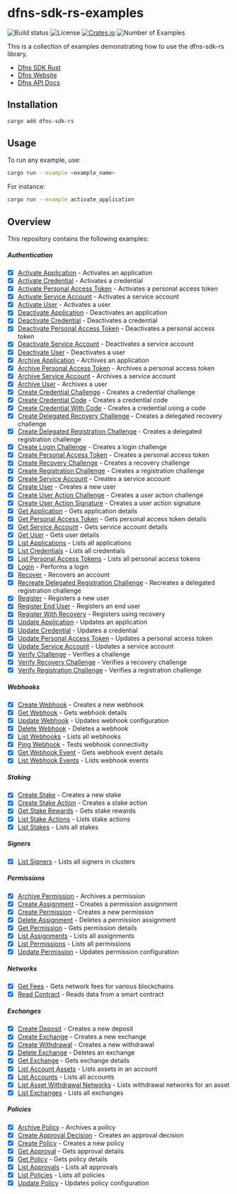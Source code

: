 # dfns-sdk-rs-examples

![Build status](https://img.shields.io/badge/build-passing-brightgreen?style=flat) ![License](https://img.shields.io/badge/license-MIT-blue?style=flat) [![Crates.io](https://img.shields.io/badge/crates.io-FF6C2C?style=flat&logo=rust&logoColor=white)](https://crates.io/crates/dfns-sdk-rs) ![Number of Examples](https://img.shields.io/badge/examples-109-brightgreen?style=flat)

This is a collection of examples demonstrating how to use the dfns-sdk-rs library.

- [Dfns SDK Rust](https://github.com/deltartificial/dfns-sdk-rs)
- [Dfns Website](https://www.dfns.co)
- [Dfns API Docs](https://docs.dfns.co)

## Installation

```bash
cargo add dfns-sdk-rs
```

## Usage

To run any example, use:

```bash
cargo run --example <example_name>
```

For instance:

```bash
cargo run --example activate_application
```

## Overview

This repository contains the following examples:

##### Authentication

- [x] [Activate Application](examples/auth/activate_application.rs) - Activates an application
- [x] [Activate Credential](examples/auth/activate_credential.rs) - Activates a credential
- [x] [Activate Personal Access Token](examples/auth/activate_personal_access_token.rs) - Activates a personal access token
- [x] [Activate Service Account](examples/auth/activate_service_account.rs) - Activates a service account
- [x] [Activate User](examples/auth/activate_user.rs) - Activates a user
- [x] [Deactivate Application](examples/auth/deactivate_application.rs) - Deactivates an application
- [x] [Deactivate Credential](examples/auth/deactivate_credential.rs) - Deactivates a credential
- [x] [Deactivate Personal Access Token](examples/auth/deactivate_personal_access_token.rs) - Deactivates a personal access token
- [x] [Deactivate Service Account](examples/auth/deactivate_service_account.rs) - Deactivates a service account
- [x] [Deactivate User](examples/auth/deactivate_user.rs) - Deactivates a user
- [x] [Archive Application](examples/auth/archive_application.rs) - Archives an application
- [x] [Archive Personal Access Token](examples/auth/archive_personal_access_token.rs) - Archives a personal access token
- [x] [Archive Service Account](examples/auth/archive_service_account.rs) - Archives a service account
- [x] [Archive User](examples/auth/archive_user.rs) - Archives a user
- [x] [Create Credential Challenge](examples/auth/create_credential_challenge.rs) - Creates a credential challenge
- [x] [Create Credential Code](examples/auth/create_credential_code.rs) - Creates a credential code
- [x] [Create Credential With Code](examples/auth/create_credential_with_code.rs) - Creates a credential using a code
- [x] [Create Delegated Recovery Challenge](examples/auth/create_delegated_recovery_challenge.rs) - Creates a delegated recovery challenge
- [x] [Create Delegated Registration Challenge](examples/auth/create_delegated_registration_challenge.rs) - Creates a delegated registration challenge
- [x] [Create Login Challenge](examples/auth/create_login_challenge.rs) - Creates a login challenge
- [x] [Create Personal Access Token](examples/auth/create_personal_access_token.rs) - Creates a personal access token
- [x] [Create Recovery Challenge](examples/auth/create_recovery_challenge.rs) - Creates a recovery challenge
- [x] [Create Registration Challenge](examples/auth/create_registration_challenge.rs) - Creates a registration challenge
- [x] [Create Service Account](examples/auth/create_service_account.rs) - Creates a service account
- [x] [Create User](examples/auth/create_user.rs) - Creates a new user
- [x] [Create User Action Challenge](examples/auth/create_user_action_challenge.rs) - Creates a user action challenge
- [x] [Create User Action Signature](examples/auth/create_user_action_signature.rs) - Creates a user action signature
- [x] [Get Application](examples/auth/get_application.rs) - Gets application details
- [x] [Get Personal Access Token](examples/auth/get_personal_access_token.rs) - Gets personal access token details
- [x] [Get Service Account](examples/auth/get_service_account.rs) - Gets service account details
- [x] [Get User](examples/auth/get_user.rs) - Gets user details
- [x] [List Applications](examples/auth/list_applications.rs) - Lists all applications
- [x] [List Credentials](examples/auth/list_credentials.rs) - Lists all credentials
- [x] [List Personal Access Tokens](examples/auth/list_personal_access_tokens.rs) - Lists all personal access tokens
- [x] [Login](examples/auth/login.rs) - Performs a login
- [x] [Recover](examples/auth/recover.rs) - Recovers an account
- [x] [Recreate Delegated Registration Challenge](examples/auth/recreate_delegated_registration_challenge.rs) - Recreates a delegated registration challenge
- [x] [Register](examples/auth/register.rs) - Registers a new user
- [x] [Register End User](examples/auth/register_end_user.rs) - Registers an end user
- [x] [Register With Recovery](examples/auth/register_with_recovery.rs) - Registers using recovery
- [x] [Update Application](examples/auth/update_application.rs) - Updates an application
- [x] [Update Credential](examples/auth/update_credential.rs) - Updates a credential
- [x] [Update Personal Access Token](examples/auth/update_personal_access_token.rs) - Updates a personal access token
- [x] [Update Service Account](examples/auth/update_service_account.rs) - Updates a service account
- [x] [Verify Challenge](examples/auth/verify_challenge.rs) - Verifies a challenge
- [x] [Verify Recovery Challenge](examples/auth/verify_recovery_challenge.rs) - Verifies a recovery challenge
- [x] [Verify Registration Challenge](examples/auth/verify_registration_challenge.rs) - Verifies a registration challenge

##### Webhooks

- [x] [Create Webhook](examples/webhooks/create_webhook.rs) - Creates a new webhook
- [x] [Get Webhook](examples/webhooks/get_webhook.rs) - Gets webhook details
- [x] [Update Webhook](examples/webhooks/update_webhook.rs) - Updates webhook configuration
- [x] [Delete Webhook](examples/webhooks/delete_webhook.rs) - Deletes a webhook
- [x] [List Webhooks](examples/webhooks/list_webhooks.rs) - Lists all webhooks
- [x] [Ping Webhook](examples/webhooks/ping_webhook.rs) - Tests webhook connectivity
- [x] [Get Webhook Event](examples/webhooks/get_webhook_event.rs) - Gets webhook event details
- [x] [List Webhook Events](examples/webhooks/list_webhook_events.rs) - Lists webhook events

##### Staking

- [x] [Create Stake](examples/staking/create_stake.rs) - Creates a new stake
- [x] [Create Stake Action](examples/staking/create_stake_action.rs) - Creates a stake action
- [x] [Get Stake Rewards](examples/staking/get_stake_rewards.rs) - Gets stake rewards
- [x] [List Stake Actions](examples/staking/list_stake_actions.rs) - Lists stake actions
- [x] [List Stakes](examples/staking/list_stakes.rs) - Lists all stakes

##### Signers

- [x] [List Signers](examples/signers/list_signers.rs) - Lists all signers in clusters

##### Permissions

- [x] [Archive Permission](examples/permissions/archive_permission.rs) - Archives a permission
- [x] [Create Assignment](examples/permissions/create_assignment.rs) - Creates a permission assignment
- [x] [Create Permission](examples/permissions/create_permission.rs) - Creates a new permission
- [x] [Delete Assignment](examples/permissions/delete_assignment.rs) - Deletes a permission assignment
- [x] [Get Permission](examples/permissions/get_permission.rs) - Gets permission details
- [x] [List Assignments](examples/permissions/list_assignments.rs) - Lists all assignments
- [x] [List Permissions](examples/permissions/list_permissions.rs) - Lists all permissions
- [x] [Update Permission](examples/permissions/update_permission.rs) - Updates permission configuration

##### Networks

- [x] [Get Fees](examples/networks/get_fees.rs) - Gets network fees for various blockchains
- [x] [Read Contract](examples/networks/read_contract.rs) - Reads data from a smart contract

##### Exchanges

- [x] [Create Deposit](examples/exchanges/create_deposit.rs) - Creates a new deposit
- [x] [Create Exchange](examples/exchanges/create_exchange.rs) - Creates a new exchange
- [x] [Create Withdrawal](examples/exchanges/create_withdrawal.rs) - Creates a new withdrawal
- [x] [Delete Exchange](examples/exchanges/delete_exchange.rs) - Deletes an exchange
- [x] [Get Exchange](examples/exchanges/get_exchange.rs) - Gets exchange details
- [x] [List Account Assets](examples/exchanges/list_account_assets.rs) - Lists assets in an account
- [x] [List Accounts](examples/exchanges/list_accounts.rs) - Lists all accounts
- [x] [List Asset Withdrawal Networks](examples/exchanges/list_asset_withdrawal_networks.rs) - Lists withdrawal networks for an asset
- [x] [List Exchanges](examples/exchanges/list_exchanges.rs) - Lists all exchanges

##### Policies

- [x] [Archive Policy](examples/policies/archive_policy.rs) - Archives a policy
- [x] [Create Approval Decision](examples/policies/create_approval_decision.rs) - Creates an approval decision
- [x] [Create Policy](examples/policies/create_policy.rs) - Creates a new policy
- [x] [Get Approval](examples/policies/get_approval.rs) - Gets approval details
- [x] [Get Policy](examples/policies/get_policy.rs) - Gets policy details
- [x] [List Approvals](examples/policies/list_approvals.rs) - Lists all approvals
- [x] [List Policies](examples/policies/list_policies.rs) - Lists all policies
- [x] [Update Policy](examples/policies/update_policy.rs) - Updates policy configuration
